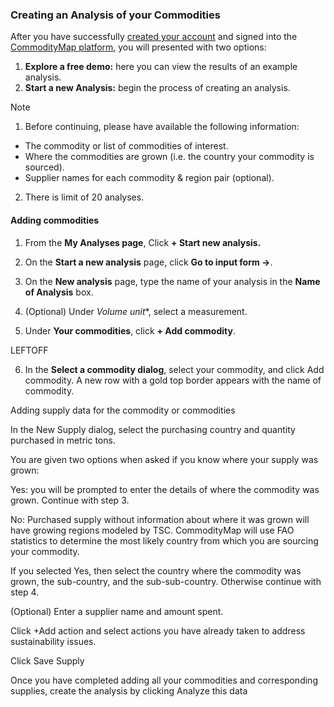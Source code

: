 ### Creating an Analysis of your Commodities

After you have successfully [created your account](https://portal.commoditymap.org/signup) and signed into the [CommodityMap platform](https://portal.commoditymap.org/my-analyses), you will presented with two options:   

1. **Explore a free demo:** here you can view the results of an example analysis.
2. **Start a new Analysis:** begin the process of creating an analysis.


> [!NOTE]
> 1. Before continuing, please have available the following information:
>- The commodity or list of commodities of interest.
> - Where the commodities are grown (i.e. the country your commodity is sourced).
> - Supplier names for each commodity & region pair (optional).
> 2. There is limit of 20 analyses. 

#### Adding commodities 


1. From the **My Analyses page**, Click **+ Start new analysis.**

2. On the **Start a new analysis** page, click **Go to input form ->**.

3. On the **New analysis** page, type the name of your analysis in the **Name of Analysis** box. 
4. (Optional) Under *Volume unit**, select a measurement.  

5. Under **Your commodities**, click  **+ Add commodity**. 

LEFTOFF 

6. In the **Select a commodity dialog**, select your commodity, and click Add commodity. A new row with a gold top border appears with the name of commodity. 

Adding supply data for the commodity or commodities 

In the New Supply dialog, select the purchasing country and quantity purchased in metric tons. 

You are given two options when asked if you know where your supply was grown: 

Yes: you will be prompted to enter the details of where the commodity was grown. Continue with step 3.  

 

No: Purchased supply without information about where it was grown will have growing regions modeled by TSC. CommodityMap will use FAO statistics to determine the most likely country from which you are sourcing your commodity. 

 

If you selected Yes, then select the country where the commodity was grown, the sub-country, and the sub-sub-country. Otherwise continue with step 4.  

(Optional) Enter a supplier name and amount spent. 

Click +Add action and select actions you have already taken to address sustainability issues.  

Click Save Supply 

Once you have completed adding all your commodities and corresponding supplies, create the analysis by clicking Analyze this data 

 